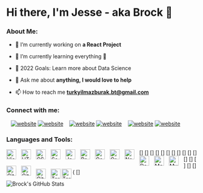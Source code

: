 # Hi there, I'm Jesse - aka Brock 👋 

<h3>About Me:</h3>

- 🔭 I’m currently working on **a React Project**

- 🌱 I’m currently learning everything 🤣

- 🥅 2022 Goals: Learn more about Data Science

- 💬 Ask me about **anything, I would love to help**

- 📫 How to reach me **turkyilmazburak.bt@gmail.com**


### Connect with me:



&nbsp;&nbsp;
[![website](./img/twitter-light.svg)](https://twitter.com/buraktrkylmzz#gh-light-mode-only)
[![website](./img/twitter-dark.svg)](https://twitter.com/buraktrkylmzz#gh-dark-mode-only)
&nbsp;&nbsp;
[![website](./img/linkedin-light.svg)](https://linkedin.com/in/burak-turkyilmaz-ba00a6154#gh-light-mode-only)
[![website](./img/linkedin-dark.svg)](https://linkedin.com/in/burak-turkyilmaz-ba00a6154#gh-dark-mode-only)
&nbsp;&nbsp;
[![website](./img/instagram-light.svg)](https://instagram.com/buraktrkylmzz#gh-light-mode-only)
[![website](./img/instagram-dark.svg)](https://instagram.com/buraktrkylmzz#gh-dark-mode-only)




### Languages and Tools:

[<img align="left" alt="Visual Studio Code" width="26px" src="https://cdn.jsdelivr.net/gh/devicons/devicon/icons/vscode/vscode-original.svg" style="padding-right:10px;" />]
[<img align="left" alt="HTML5" width="26px" src="https://cdn.jsdelivr.net/gh/devicons/devicon/icons/html5/html5-original.svg" style="padding-right:10px;" />]
[<img align="left" alt="CSS3" width="26px" src="https://cdn.jsdelivr.net/gh/devicons/devicon/icons/css3/css3-original.svg" style="padding-right:10px;" />]
[<img align="left" alt="Sass" width="26px" src="https://cdn.jsdelivr.net/gh/devicons/devicon/icons/sass/sass-original.svg" style="padding-right:10px;" />]
[<img align="left" alt="JavaScript" width="26px" src="https://cdn.jsdelivr.net/gh/devicons/devicon/icons/javascript/javascript-original.svg" style="padding-right:10px;" />]
[<img align="left" alt="React" width="26px" src="https://cdn.jsdelivr.net/gh/devicons/devicon/icons/react/react-original.svg" style="padding-right:10px;" />]
[<img align="left" alt="Gatsby" width="26px" src="https://cdn.jsdelivr.net/gh/devicons/devicon/icons/gatsby/gatsby-original.svg" style="padding-right:10px;" />]
[<img align="left" alt="GraphQL" width="26px" src="https://cdn.jsdelivr.net/gh/devicons/devicon/icons/graphql/graphql-plain.svg" style="padding-right:10px;" />]
[<img align="left" alt="Node.js" width="26px" src="https://cdn.jsdelivr.net/gh/devicons/devicon/icons/nodejs/nodejs-original.svg" style="padding-right:10px;" />]
[<img align="left" alt="Deno" width="26px" src="./img/deno-light.svg" style="padding-right:10px;" />]
[<img align="left" alt="MongoDB" width="26px" src="https://cdn.jsdelivr.net/gh/devicons/devicon/icons/mongodb/mongodb-original.svg" style="padding-right:10px;" />]
[<img align="left" alt="MySQL" width="26px" src="https://cdn.jsdelivr.net/gh/devicons/devicon/icons/mysql/mysql-original.svg" style="padding-right:10px;" />]
[<img align="left" alt="Git" width="26px" src="https://cdn.jsdelivr.net/gh/devicons/devicon/icons/git/git-original.svg" style="padding-right:10px;" />]
[<img align="left" alt="GitHub" width="26px" src="https://user-images.githubusercontent.com/3369400/139447912-e0f43f33-6d9f-45f8-be46-2df5bbc91289.png" style="padding-right:10px;" />]
[<img align="left" alt="GitHub" width="26px" src="https://user-images.githubusercontent.com/3369400/139448065-39a229ba-4b06-434b-bc67-616e2ed80c8f.png" style="padding-right:10px;" />]
[<img align="left" alt="Terminal" width="26px" src="./img/terminal-light.svg" />](
[<img align="left" alt="Terminal" width="26px" src="./img/terminal-dark.svg" />]





![Brock's GitHub Stats](https://github-readme-stats.vercel.app/api?username=buraktrkylmzz&show_icons=true&theme=radical)

